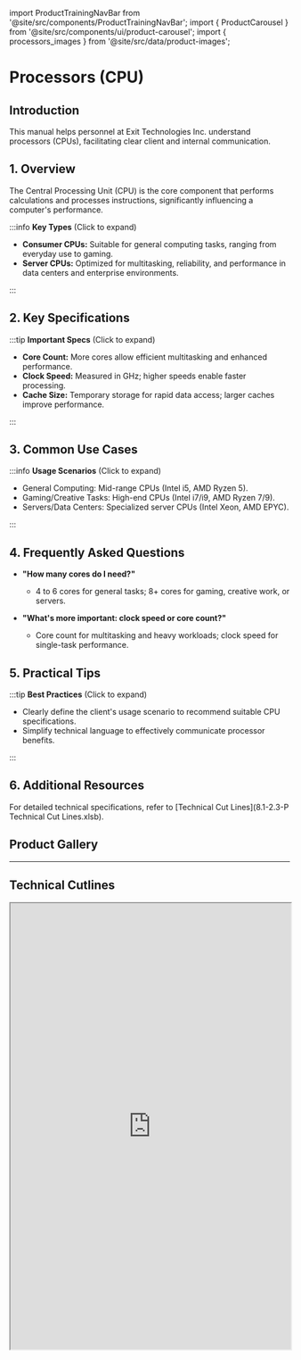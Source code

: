import ProductTrainingNavBar from '@site/src/components/ProductTrainingNavBar';
import { ProductCarousel } from '@site/src/components/ui/product-carousel';
import { processors_images } from '@site/src/data/product-images';

<ProductTrainingNavBar />

# Processors (CPU)

## Introduction
This manual helps personnel at Exit Technologies Inc. understand processors (CPUs), facilitating clear client and internal communication.

## 1. Overview
The Central Processing Unit (CPU) is the core component that performs calculations and processes instructions, significantly influencing a computer's performance.

:::info **Key Types** (Click to expand)

- **Consumer CPUs:** Suitable for general computing tasks, ranging from everyday use to gaming.
- **Server CPUs:** Optimized for multitasking, reliability, and performance in data centers and enterprise environments.

:::

## 2. Key Specifications

:::tip **Important Specs** (Click to expand)

- **Core Count:** More cores allow efficient multitasking and enhanced performance.
- **Clock Speed:** Measured in GHz; higher speeds enable faster processing.
- **Cache Size:** Temporary storage for rapid data access; larger caches improve performance.

:::

## 3. Common Use Cases

:::info **Usage Scenarios** (Click to expand)

- General Computing: Mid-range CPUs (Intel i5, AMD Ryzen 5).
- Gaming/Creative Tasks: High-end CPUs (Intel i7/i9, AMD Ryzen 7/9).
- Servers/Data Centers: Specialized server CPUs (Intel Xeon, AMD EPYC).

:::

## 4. Frequently Asked Questions
- **"How many cores do I need?"**
  - 4 to 6 cores for general tasks; 8+ cores for gaming, creative work, or servers.

- **"What's more important: clock speed or core count?"**
  - Core count for multitasking and heavy workloads; clock speed for single-task performance.

## 5. Practical Tips

:::tip **Best Practices** (Click to expand)

- Clearly define the client's usage scenario to recommend suitable CPU specifications.
- Simplify technical language to effectively communicate processor benefits.

:::

## 6. Additional Resources
For detailed technical specifications, refer to [Technical Cut Lines](8.1-2.3-P Technical Cut Lines.xlsb).

## Product Gallery

<ProductCarousel 
  images={processors_images}
  title="Processors (CPU) Gallery"
/>

---


## Technical Cutlines

<iframe
  src="https://docs.google.com/spreadsheets/d/e/2PACX-1vRBKY_e6e1XBdjLn4WTFw5W5o5j8lyFAAsApDK6FXAvNri0Wh5QAVNY3hFJZTjNdg/pubhtml?widget=true&headers=false&gid=433613894&single=true"
  width="100%"
  height="800"
  style={{ border: 'none', borderRadius: '8px' }}
  title="Technical Cutlines"
  allowfullscreen
></iframe>

